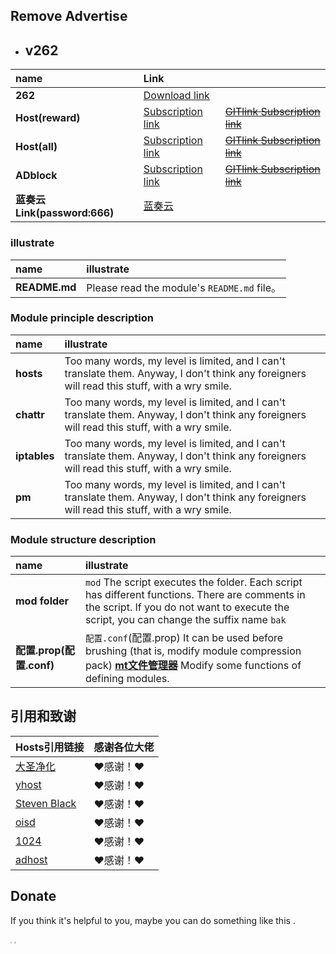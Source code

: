 ## Remove Advertise

- ## v262
| **name** | **Link** |  |
| :-- | :-- | :-- |
| **262** | [Download link](https://raw.githubusercontent.com/lingeringsound/10007/main/module/ads262.zip) |
| **Host(reward)** | [Subscription link](https://raw.githubusercontent.com/lingeringsound/10007/main/reward) | ~~[GITlink Subscription link](https://code.gitlink.org.cn/api/v1/repos/keytoolazy/10007/raw/reward)~~ |
| **Host(all)** | [Subscription link](https://raw.githubusercontent.com/lingeringsound/10007/main/all) | ~~[GITlink Subscription link](https://code.gitlink.org.cn/api/v1/repos/keytoolazy/10007/raw/all)~~ |
| **ADblock** | [Subscription link](https://raw.githubusercontent.com/lingeringsound/10007/main/adb.txt) | ~~[GITlink Subscription link](https://code.gitlink.org.cn/api/v1/repos/keytoolazy/10007/raw/adb.txt)~~|
| **蓝奏云Link(password:666)** | [蓝奏云](https://keytoolazy.lanzouw.com/b03j67j0f) |


### illustrate
| **name** | **illustrate** |
| :-- | :-- |
| **README.md** | Please read the module's `README.md` file。|

### Module principle description
| **name** | **illustrate** |
| :-- | :-- |
| **hosts** | Too many words, my level is limited, and I can't translate them. Anyway, I don't think any foreigners will read this stuff, with a wry smile.|
| **chattr** | Too many words, my level is limited, and I can't translate them. Anyway, I don't think any foreigners will read this stuff, with a wry smile.|
| **iptables**| Too many words, my level is limited, and I can't translate them. Anyway, I don't think any foreigners will read this stuff, with a wry smile.|
| **pm** | Too many words, my level is limited, and I can't translate them. Anyway, I don't think any foreigners will read this stuff, with a wry smile.|

### Module structure description
| **name** | **illustrate** |
| :-- | :-- |
| **mod folder** | `mod` The script executes the folder. Each script has different functions. There are comments in the script. If you do not want to execute the script, you can change the suffix name `bak` |
| **配置.prop(配置.conf)** | `配置.conf`(配置.prop) It can be used before brushing (that is, modify module compression pack) **[mt文件管理器](https://binmt.lanzoui.com/b01bivkzc)** Modify some functions of defining modules.|

## 引用和致谢
| **Hosts引用链接** | 感谢各位大佬 |
| :-- | :-- |
| [大圣净化](https://github.com/jdlingyu/ad-wars) | ❤感谢！❤ |
| [yhost](https://github.com/VeleSila/yhosts) | ❤感谢！❤ |
| [Steven Black](https://github.com/StevenBlack/hosts) | ❤感谢！❤ |
| [oisd](https://oisd.nl/howto) | ❤感谢！❤ |
| [1024](https://github.com/Goooler/1024_hosts) | ❤感谢！❤ |
| [adhost](https://github.com/E7KMbb/AD-hosts) | ❤感谢！❤ |


## Donate

If you think it's helpful to you, maybe you can do something like this .

<img src="https://lingeringsound.github.io/10007/donate/donate2.jpg" style="zoom:15%" />


<img src="https://lingeringsound.github.io/10007/donate/donate1.png" style="zoom:15%" />
